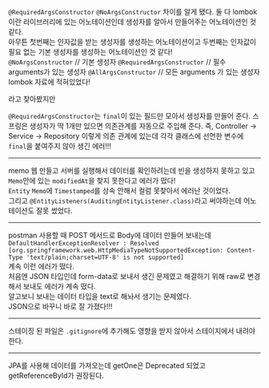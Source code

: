 `@RequiredArgsConstructor`
`@NoArgsConstructor`
차이를 알게 됐다. 둘 다 lombok이란 라이브러리에 있는 어노테이션인데 생성자를 알아서 만들어주는 어노테이션인 것 같다.   
아무튼 첫번째는 인자값을 받는 생성자를 생성하는 어노테이션이고 두번째는 인자값이 필요 없는 기본 생성자를 생성하는 어노테이션인 것 같다!   
`@NoArgsConstructor` // 기본 생성자
`@RequiredArgsConstructor` // 필수 arguments가 있는 생성자
`@AllArgsConstructor` // 모든 arguments 가 있는 생성자
lombok 자료에 적혀있었다!

라고 찾아봤지만 

`@RequiredArgsConstructor`는 `final`이 있는 필드만 모아서 생성자를 만들어 준다.
스프링은 생성자가 딱 1개만 있으면 의존관계를 자동으로 주입해 준다.
즉, Controller -> Service -> Repository
이렇게 의존 관계에 있는데 각각 클래스에 선언한 변수에 `final`을 붙여주지 않아 생긴 에러!!!

---

memo 웹 만들고 서버를 실행해서 데이터를 확인하려는데 빈을 생성하지 못하고 있고 `Memo`안에 있는 `modifiedAt`을 찾지 못한다고 에러가 떴다!   
`Entity` `Memo`에 `Timestamped`를 상속 안해서 컬럼 못찾아서 에러난 것이었다.   
그리고 `@EntityListeners(AuditingEntityListener.class)`라고 써야하는데 어노테이션도 잘못 썼었다.   

---

postman 사용할 때 POST 메서드로 Body에 데이터 만들어 보내는데   
`DefaultHandlerExceptionResolver : Resolved [org.springframework.web.HttpMediaTypeNotSupportedException: Content-Type 'text/plain;charset=UTF-8' is not supported]`   
계속 이런 에러가 떴다.   
처음엔 JSON 타입인데 form-data로 보내서 생긴 문제였고 해결하기 위해 raw로 변경해서 보내도 에러가 계속 떴다.    
알고보니 보내는 데이터 타입을 text로 해놔서 생기는 문제였다.    
JSON으로 바꾸니 바로 잘 가졌다!!!

---

스테이징 된 파일은 `.gitignore`에 추가해도 영향을 받지 않아서 스테이지에서 내려야 한다.

---

JPA를 사용해 데이터를 가져오는데 getOne은 Deprecated 되었고 getReferenceById가 권장된다.